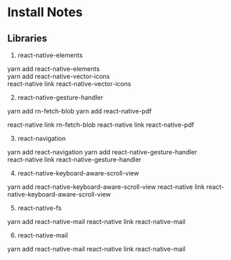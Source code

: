 # Install Notes

## Libraries

1. react-native-elements

yarn add react-native-elements  
yarn add react-native-vector-icons  
react-native link react-native-vector-icons

2. react-native-gesture-handler

yarn add rn-fetch-blob
yarn add react-native-pdf
 
react-native link rn-fetch-blob
react-native link react-native-pdf

3. react-navigation

yarn add react-navigation
yarn add react-native-gesture-handler  
react-native link react-native-gesture-handler

4. react-native-keyboard-aware-scroll-view

yarn add react-native-keyboard-aware-scroll-view
react-native link react-native-keyboard-aware-scroll-view

5. react-native-fs

yarn add react-native-mail
react-native link react-native-mail

6. react-native-mail

yarn add react-native-mail
react-native link react-native-mail

